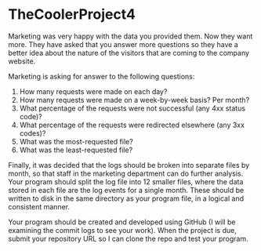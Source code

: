 # TheCoolerProject4
Marketing was very happy with the data you provided them. Now they want more. They have asked that you answer more questions  so they have a better idea about the nature of the visitors that are coming to the company website.

Marketing is asking for answer to the following questions:

1. How many requests were made on each day? 
2. How many requests were made on a week-by-week basis? Per month?
3. What percentage of the requests were not successful (any 4xx status code)?
4. What percentage of the requests were redirected elsewhere (any 3xx codes)?
5. What was the most-requested file?
6. What was the least-requested file?

Finally, it was decided that the logs should be broken into separate files by month, so that staff in the marketing department can do further analysis. Your program should split the log file into 12 smaller files, where the data stored in each file are the log events for a single month. These should be written to disk in the same directory as your program file, in a logical and consistent manner.

Your program should be created and developed using GitHub (I will be examining the commit logs to see your work). When the project is due, submit your repository URL so I can clone the repo and test your program.  
